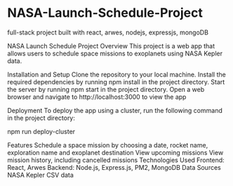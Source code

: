 # NASA-Launch-Schedule-Project
full-stack project built with react, arwes, nodejs, expressjs, mongoDB

NASA Launch Schedule Project
Overview
This project is a web app that allows users to schedule space missions to exoplanets using NASA Kepler data.

Installation and Setup
Clone the repository to your local machine.
Install the required dependencies by running npm install in the project directory.
Start the server by running npm start in the project directory.
Open a web browser and navigate to http://localhost:3000 to view the app

Deployment
To deploy the app using a cluster, run the following command in the project directory:

npm run deploy-cluster

Features
Schedule a space mission by choosing a date, rocket name, exploration name and exoplanet destination
View upcoming missions
View mission history, including cancelled missions
Technologies Used
Frontend: React, Arwes
Backend: Node.js, Express.js, PM2, MongoDB
Data Sources
NASA Kepler CSV data
